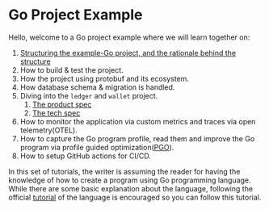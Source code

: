 # Go Project Example

Hello, welcome to a Go project example where we will learn together on:

1. [Structuring the example-Go project, and the rationale behind the structure](project-structure.md)
1. How to build & test the project.
1. How the project using protobuf and its ecosystem.
1. How database schema & migration is handled.
1. Diving into the `ledger` and `wallet` project.
    1. [The product spec](ledger-and-wallet-product.md)
    2. [The tech spec](ledger-and-wallet-tech.md)
1. How to monitor the application via custom metrics and traces via open telemetry(OTEL).
1. How to capture the Go program profile, read them and improve the Go program via profile guided optimization([PGO](https://go.dev/doc/pgo)).
1. How to setup GitHub actions for CI/CD.

In this set of tutorials, the writer is assuming the reader for having the knowledge of how to create a program using Go programming language. While there are some basic explanation about the language, following the official [tutorial](https://go.dev/doc/tutorial/getting-started) of the language is encouraged so you can follow this tutorial.
